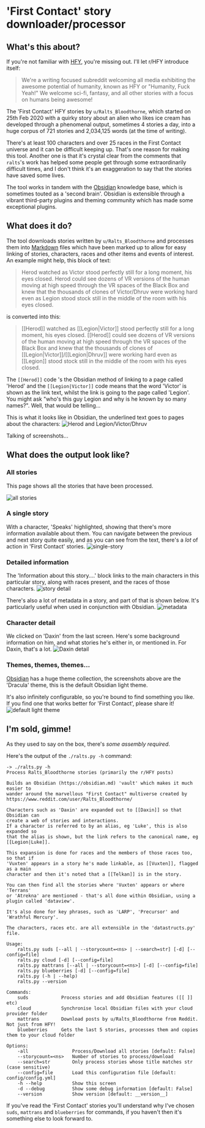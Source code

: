 # 'First Contact' story downloader/processor

## What's this about?

If you're not familiar with [HFY](https://old.reddit.com/r/HFY/), you're missing out. I'll let r/HFY introduce itself:

> We're a writing focused subreddit welcoming all media exhibiting the awesome potential of humanity, known as HFY or "Humanity, Fuck Yeah!"
> We welcome sci-fi, fantasy, and all other stories with a focus on humans being awesome!

The 'First Contact' HFY stories by `u/Ralts_Bloodthorne`, which started on 25th Feb 2020 with a quirky story about an alien who likes ice cream has developed through a phenomenal output, sometimes 4 stories a day, into a huge corpus of 721 stories and 2,034,125 words (at the time of writing). 

There's at least 100 characters and over 25 races in the First Contact universe and it can be difficult keeping up. That's one reason for making this tool. Another one is that it's crystal clear from the comments that `ralts`'s work has helped some people get through some extraordinarily difficult times, and I don't think it's an exaggeration to say that the stories have saved some lives.

The tool works in tandem with the [Obsidian](https://obsidian.md) knowledge base, which is sometimes touted as a 'second brain'. Obsidian is extensible through a vibrant third-party plugins and theming community which has made some exceptional plugins.

## What does it do?

The tool downloads stories written by `u/Ralts_Bloodthorne` and processes them into [Markdown](https://en.wikipedia.org/wiki/Markdown) files which have been marked up to allow for easy linking of stories, characters, races and other items and events of interest. An example might help, this block of text:

> Herod watched as Victor stood perfectly still for a long moment, his eyes closed. Herod could see dozens of VR versions of the human moving at high speed through the VR spaces of  the Black Box and knew that the thousands of clones of Victor/Dhruv were working hard even as Legion stood stock still in the middle of the room with his eyes closed.

is converted into this:

>[[Herod]] watched as [[Legion|Victor]] stood perfectly still for a long moment, his eyes closed. [[Herod]] could see dozens of VR versions of the human moving at high speed through the VR spaces of  the Black Box and knew that the thousands of clones of [[Legion|Victor]]/[[Legion|Dhruv]] were working hard even as [[Legion]] stood stock still in the middle of the room with his eyes closed.

The `[[Herod]]` code 's the Obsidian method of linking to a page called 'Herod' and the `[[Legion|Victor]]` code means that the word 'Victor' is shown as the link text, whilst the link is going to the page called 'Legion'. You might ask "who's this guy Legion and why is he known by so many names?". Well, that would be telling...

This is what it looks like in Obsidian, the underlined text goes to pages about the characters:
![Herod and Legion/Victor/Dhruv](assets/herod_and_legion.png)

Talking of screenshots...

## What does the output look like?

### All stories

This page shows all the stories that have been processed.

![all stories](assets/all_stories.png)

### A single story
With a character, 'Speaks' highlighted, showing that there's more information available about them. You can navigate between the previous and next story quite easily, and as you can see from the text, there's a *lot* of action in 'First Contact' stories.
![single-story](assets/story_overview.png)

### Detailed information
The 'Information about this story....' block links to the main characters in this particular story, along with races present, and the races of those characters.
![story detail](assets/story_detail.png)

There's also a lot of metadata in a story, and part of that is shown below. It's particularly useful when used in conjunction with Obsidian.
![metadata](assets/metadata.png)

### Character detail
We clicked on 'Daxin' from the last screen. Here's some background information on him, and what stories he's either in, or mentioned in. For Daxin, that's a lot.
![Daxin detail](assets/daxin.png)

### Themes, themes, themes...
[Obsidian](https://obsidian.md) has a huge theme collection, the screenshots above are the 'Dracula' theme, this is the default Obsidian light theme.

It's also infinitely configurable, so you're bound to find something you like. If you find one that works better for 'First Contact', please share it!
![default light theme](assets/default_theme.png)

## I'm sold, gimme!

As they used to say on the box, there's _some assembly required_. 

Here's the output of the `./ralts.py -h` command:

```
-> ./ralts.py -h
Process Ralts_Bloodthorne stories (primarily the r/HFY posts)

Builds an Obsidian (https://obsidian.md) 'vault' which makes it much easier to
wander around the marvellous "First Contact" multiverse created by 
https://www.reddit.com/user/Ralts_Bloodthorne/

Characters such as 'Daxin' are expanded out to [[Daxin]] so that Obsidian can 
create a web of stories and interactions.
If a character is referred to by an alias, eg 'Luke', this is also expanded so
that the alias is shown, but the link refers to the canonical name, eg [[Legion|Luke]].

This expansion is done for races and the members of those races too, so that if
'Vuxten' appears in a story he's made linkable, as [[Vuxten]], flagged as a main
character and then it's noted that a [[Telkan]] is in the story.

You can then find all the stories where 'Vuxten' appears or where 'Terrans'
or 'Atrekna' are mentioned - that's all done within Obsidian, using a 
plugin called 'dataview'.

It's also done for key phrases, such as 'LARP', 'Precursor' and
'Wrathful Mercury'.

The characters, races etc. are all extensible in the 'datastructs.py' file.

Usage:
    ralts.py suds [--all | --storycount=<ns> | --search=str] [-d] [--config=file]
    ralts.py cloud [-d] [--config=file]
    ralts.py mattrans [--all | --storycount=<ns>] [-d] [--config=file]
    ralts.py blueberries [-d] [--config=file]
    ralts.py (-h | --help)
    ralts.py --version

Commands:
    suds            Process stories and add Obsidian features ([[ ]] etc)
    cloud           Synchronise local Obsidian files with your cloud provider folder
    mattrans        Download posts by u/Ralts_Bloodthorne from Reddit. Not just from HFY!
    blueberries     Gets the last 5 stories, processes them and copies them to your cloud folder

Options:
    -all                Process/Download all stories [default: False]
    --storycount=<ns>   Number of stories to process/download
    --search=str        Only process stories whose title matches str (case sensitive)
    --config=file       Load this configuration file [default: config/config.yml]
    -h --help           Show this screen
    -d --debug          Show some debug information [default: False]
    --version           Show version [default: __version__]
```

If you've read the 'First Contact' stories you'll understand why I've chosen `suds`, `mattrans` and `blueberries` for commands, if you haven't then it's something else to look forward to.